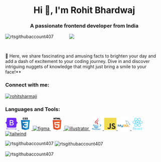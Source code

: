 <h1 align="center">Hi 👋, I'm Rohit Bhardwaj</h1>
<h3 align="center">A passionate frontend developer from India</h3>
<img src="https://media.tenor.com/whgQwNlVvNkAAAAi/xero-code.gif" al="img" align="right" width="300px" margin:"15px"/>
<p align="left"> <img src="https://komarev.com/ghpvc/?username=rtsgithubaccount407&label=Profile%20views&color=0e75b6&style=flat" alt="rtsgithubaccount407" /> </p>

<p align="left"> <a href="https://twitter.com/" target="blank"><img src="https://img.shields.io/twitter/follow/?logo=twitter&style=for-the-badge" alt="" /></a> </p>

🌟 Here, we share fascinating and amusing facts to brighten your day and add a dash of excitement to your coding journey. Dive in and discover intriguing nuggets of knowledge that might just bring a smile to your face!**

<h3 align="left">Connect with me:</h3>
<p align="left">
<a href="https://linkedin.com/in/rohitsharmaji" target="blank"><img align="center" src="https://raw.githubusercontent.com/rahuldkjain/github-profile-readme-generator/master/src/images/icons/Social/linked-in-alt.svg" alt="rohitsharmaji" height="30" width="40" /></a>
</p>

<h3 align="left">Languages and Tools:</h3>
<p align="left"> <a href="https://getbootstrap.com" target="_blank" rel="noreferrer"> <img src="https://raw.githubusercontent.com/devicons/devicon/master/icons/bootstrap/bootstrap-plain-wordmark.svg" alt="bootstrap" width="40" height="40"/> </a> <a href="https://www.w3schools.com/css/" target="_blank" rel="noreferrer"> <img src="https://raw.githubusercontent.com/devicons/devicon/master/icons/css3/css3-original-wordmark.svg" alt="css3" width="40" height="40"/> </a> <a href="https://www.figma.com/" target="_blank" rel="noreferrer"> <img src="https://www.vectorlogo.zone/logos/figma/figma-icon.svg" alt="figma" width="40" height="40"/> </a> <a href="https://www.w3.org/html/" target="_blank" rel="noreferrer"> <img src="https://raw.githubusercontent.com/devicons/devicon/master/icons/html5/html5-original-wordmark.svg" alt="html5" width="40" height="40"/> </a> <a href="https://www.adobe.com/in/products/illustrator.html" target="_blank" rel="noreferrer"> <img src="https://www.vectorlogo.zone/logos/adobe_illustrator/adobe_illustrator-icon.svg" alt="illustrator" width="40" height="40"/> </a> <a href="https://www.java.com" target="_blank" rel="noreferrer"> <img src="https://raw.githubusercontent.com/devicons/devicon/master/icons/java/java-original.svg" alt="java" width="40" height="40"/> </a> <a href="https://developer.mozilla.org/en-US/docs/Web/JavaScript" target="_blank" rel="noreferrer"> <img src="https://raw.githubusercontent.com/devicons/devicon/master/icons/javascript/javascript-original.svg" alt="javascript" width="40" height="40"/> </a> <a href="https://www.mysql.com/" target="_blank" rel="noreferrer"> <img src="https://raw.githubusercontent.com/devicons/devicon/master/icons/mysql/mysql-original-wordmark.svg" alt="mysql" width="40" height="40"/> </a> <a href="https://reactjs.org/" target="_blank" rel="noreferrer"> <img src="https://raw.githubusercontent.com/devicons/devicon/master/icons/react/react-original-wordmark.svg" alt="react" width="40" height="40"/> </a> <a href="https://tailwindcss.com/" target="_blank" rel="noreferrer"> <img src="https://www.vectorlogo.zone/logos/tailwindcss/tailwindcss-icon.svg" alt="tailwind" width="40" height="40"/> </a> </p>

<p><img align="left" src="https://github-readme-stats.vercel.app/api/top-langs?username=rtsgithubaccount407&show_icons=true&locale=en&layout=compact" alt="rtsgithubaccount407" /></p>

<p>&nbsp;<img align="center" src="https://github-readme-stats.vercel.app/api?username=rtsgithubaccount407&show_icons=true&locale=en" alt="rtsgithubaccount407" /></p>

<p><img align="center" src="https://github-readme-streak-stats.herokuapp.com/?user=rtsgithubaccount407&" alt="rtsgithubaccount407" /></p>
